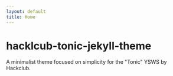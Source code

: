 ```yaml
---
layout: default
title: Home
---
```


# hacklcub-tonic-jekyll-theme

A minimalist theme focused on simplicity for the "Tonic" YSWS by Hackclub.